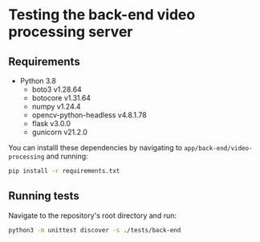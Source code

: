 # Testing the back-end video processing server

## Requirements
 - Python 3.8
    - boto3 v1.28.64
    - botocore v1.31.64
    - numpy v1.24.4
    - opencv-python-headless v4.8.1.78
    - flask v3.0.0
    - gunicorn v21.2.0

You can installl these dependencies by navigating to `app/back-end/video-processing` and running:
```bash
pip install -r requirements.txt
```


## Running tests
Navigate to the repository's root directory and run:
```bash
python3 -m unittest discover -s ./tests/back-end
```
